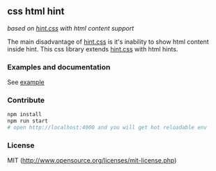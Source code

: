 ## css html hint 
*based on [hint.css](https://github.com/chinchang/hint.css) with html content support*

The main disadvantage of [hint.css](https://github.com/chinchang/hint.css) is it's inability to show html content inside hint.
This css library extends [hint.css](https://github.com/chinchang/hint.css) with html hints.

### Examples and documentation
See [example](http://istarkov.github.io/html-hint/)

### Contribute

```bash
npm install
npm run start
# open http://localhost:4000 and you will get hot reloadable env 
```

### License
MIT (http://www.opensource.org/licenses/mit-license.php)
